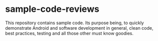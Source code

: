 # sample-code-reviews
This repository contains sample code. Its purpose being, to quickly demonstrate Android and software development in general, clean code, best practices, testing and all those other must know goodies.
